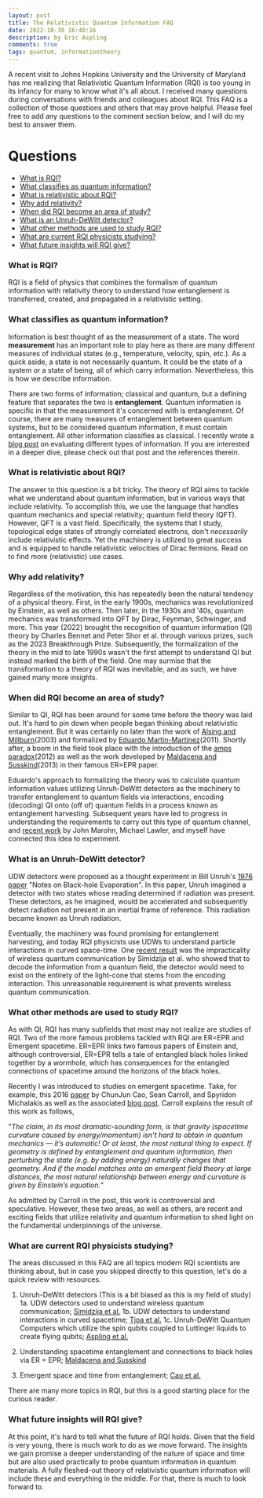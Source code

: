 ```yaml
---
layout: post
title: The Relativistic Quantum Information FAQ 
date: 2022-10-30 16:40:16
description: by Eric Aspling
comments: true
tags: quantum, informationtheory
---
```


A recent visit to Johns Hopkins University and the University of Maryland has me realizing that Relativistic Quantum Information (RQI) is too young in its infancy for many to know what it's all about. I received many questions during conversations with friends and colleagues about RQI. This FAQ is a collection of those questions and others that may prove helpful. Please feel free to add any questions to the comment section below, and I will do my best to answer them. 

# Questions
* [What is RQI?](#question1)
* [What classifies as quantum information?](#question2)
* [What is relativistic about RQI?](#question3)
* [Why add relativity?](#question4)
* [When did RQI become an area of study?](#question5)
* [What is an Unruh-DeWitt detector?](#question6)
* [What other methods are used to study RQI?](#question7)
* [What are current RQI physicists studying?](#question8)
* [What future insights will RQI give?](#question9)

### What is RQI? <a name="question1"> </a>

RQI is a field of physics that combines the formalism of quantum information with relativity theory to understand how entanglement is transferred, created, and propagated in a relativistic setting. 

### What classifies as quantum information? <a name="question2"></a>

Information is best thought of as the measurement of a state. The word **measurement** has an important role to play here as there are many different measures of individual states (e.g., temperature, velocity, spin, etc.). As a quick aside, a state is not necessarily quantum. It could be the state of a system or a state of being, all of which carry information. Nevertheless, this is how we describe information.

There are two forms of information; classical and quantum, but a defining feature that separates the two is **entanglement**. Quantum information is specific in that the measurement it's concerned with is entanglement. Of course, there are many measures of entanglement between quantum systems, but to be considered quantum information, it must contain entanglement. All other information classifies as classical. I recently wrote a [blog post](https://lawlergroup.lassp.cornell.edu/blog/2022/Quantum_channel/) on evaluating different types of information. If you are interested in a deeper dive, please check out that post and the references therein.

### What is relativistic about RQI? <a name="question3"></a>

The answer to this question is a bit tricky. The theory of RQI aims to tackle what we understand about quantum information, but in various ways that include relativity. To accomplish this, we use the language that handles quantum mechanics and special relativity; quantum field theory (QFT). However, QFT is a vast field. Specifically, the systems that I study, topological edge states of strongly correlated electrons, don't *necessarily* include relativistic effects. Yet the machinery is utilized to great success and is equipped to handle relativistic velocities of Dirac fermions. Read on to find more (relativistic) use cases. 

### Why add relativity? <a name="question4"></a>

Regardless of the motivation, this has repeatedly been the natural tendency of a physical theory. First, in the early 1900s, mechanics was revolutionized by Einstein, as well as others. Then later, in the 1930s and '40s, quantum mechanics was transformed into QFT by Dirac, Feynman, Schwinger, and more. This year (2022) brought the recognition of quantum information (QI) theory by Charles Bennet and Peter Shor et al. through various prizes, such as the 2023 Breakthrough Prize. Subsequently, the formalization of the theory in the mid to late 1990s wasn't the first attempt to understand QI but instead marked the birth of the field. One may surmise that the transformation to a theory of RQI was inevitable, and as such, we have gained many more insights.

### When did RQI become an area of study? <a name="question5"></a>

Similar to QI, RQI has been around for some time before the theory was laid out. It's hard to pin down when people began thinking about relativistic entanglement. But it was certainly no later than the work of [Alsing and Millburn](https://arxiv.org/abs/quant-ph/0302179)(2003) and formalized by [Eduardo Martin-Martinez](https://arxiv.org/abs/1106.0280)(2011). Shortly after, a boom in the field took place with the introduction of the [amps paradox](https://arxiv.org/abs/1207.3123)(2012) as well as the work developed by [Maldacena and Susskind](https://arxiv.org/abs/1306.0533)(2013) in their famous ER=EPR paper. 

Eduardo's approach to formalizing the theory was to calculate quantum information values utilizing Unruh-DeWitt detectors as the machinery to transfer entanglement to quantum fields via interactions, encoding (decoding) QI onto (off of) quantum fields in a process known as entanglement harvesting. Subsequent years have led to progress in understanding the requirements to carry out this type of quantum channel, and [recent work](https://arxiv.org/abs/2210.12552) by John Marohn, Michael Lawler, and myself have connected this idea to experiment.

### What is an Unruh-DeWitt detector? <a name="question6"></a>

UDW detectors were proposed as a thought experiment in Bill Unruh's [1976 paper](https://journals.aps.org/prd/abstract/10.1103/PhysRevD.14.870) "Notes on Black-hole Evaporation". In this paper, Unruh imagined a detector with two states whose reading determined if radiation was present. These detectors, as he imagined, would be accelerated and subsequently detect radiation not present in an inertial frame of reference. This radiation became known as Unruh radiation.

Eventually, the machinery was found promising for entanglement harvesting, and today RQI physicists use UDWs to understand particle interactions in curved space-time. One [recent result](https://arxiv.org/abs/1908.07523) was the impracticality of wireless quantum communication by Simidzija et al. who showed that to decode the information from a quantum field, the detector would need to exist on the entirety of the light-cone that stems from the encoding interaction. This unreasonable requirement is what prevents wireless quantum communication.  

### What other methods are used to study RQI? <a name="question7"></a>

As with QI, RQI has many subfields that most may not realize are studies of RQI. Two of the more famous problems tackled with RQI are ER=EPR and Emergent spacetime. ER=EPR links two famous papers of Einstein and, although controversial, ER=EPR tells a tale of entangled black holes linked together by a wormhole, which has consequences for the entangled connections of spacetime around the horizons of the black holes. 

Recently I was introduced to studies on emergent spacetime. Take, for example, this 2016 [paper](https://arxiv.org/abs/1606.08444) by ChunJun Cao, Sean Carroll, and Spyridon Michalakis as well as the associated [blog post](https://www.preposterousuniverse.com/blog/2016/07/18/space-emerging-from-quantum-mechanics/). Carroll explains the result of this work as follows,


"*The claim, in its most dramatic-sounding form, is that gravity (spacetime curvature caused by energy/momentum) isn’t hard to obtain in quantum mechanics — it’s automatic! Or at least, the most natural thing to expect. If geometry is defined by entanglement and quantum information, then perturbing the state (e.g. by adding energy) naturally changes that geometry. And if the model matches onto an emergent field theory at large distances, the most natural relationship between energy and curvature is given by Einstein’s equation.*" 


As admitted by Carroll in the post, this work is controversial and speculative. However, these two areas, as well as others, are recent and exciting fields that utilize relativity and quantum information to shed light on the fundamental underpinnings of the universe. 

### What are current RQI physicists studying? <a name="question8"></a>

The areas discussed in this FAQ are all topics modern RQI scientists are thinking about, but in case you skipped directly to this question, let's do a quick review with resources. 

 1. Unruh-DeWitt detectors (This is a bit biased as this is my field of study)
	 1a. UDW detectors used to understand wireless quantum communication; [Simidzija et al.](https://arxiv.org/abs/1908.07523)
     1b. UDW detectors to understand interactions in curved spacetime; [Tjoa et al.](https://arxiv.org/abs/2102.05734)
     1c. Unruh-DeWitt Quantum Computers which utilize the spin qubits coupled to Luttinger liquids to create flying qubits; [Aspling et al.](https://arxiv.org/abs/2210.12552)
     
 2. Understanding spacetime entanglement and connections to black holes via ER = EPR; [Maldacena and Susskind](https://arxiv.org/abs/1306.0533)
 3. Emergent space and time from entanglement; [Cao et al.](https://arxiv.org/abs/1606.08444)

There are many more topics in RQI, but this is a good starting place for the curious reader.

### What future insights will RQI give? <a name="question9"></a>

At this point, it's hard to tell what the future of RQI holds. Given that the field is very young, there is much work to do as we move forward. The insights we gain promise a deeper understanding of the nature of space and time but are also used practically to probe quantum information in quantum materials. A fully fleshed-out theory of relativistic quantum information will include these and everything in the middle. For that, there is much to look forward to. 

